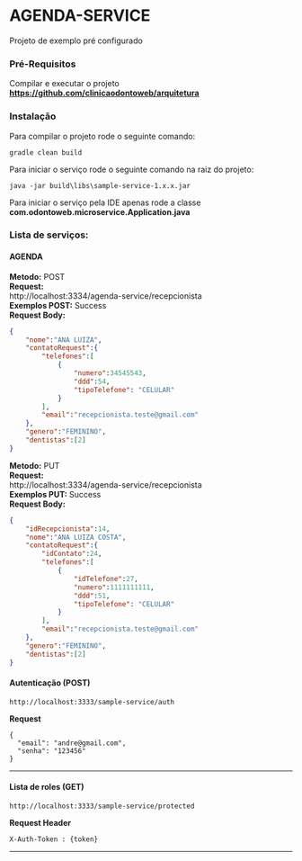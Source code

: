 # AGENDA-SERVICE

Projeto de exemplo pré configurado

### Pré-Requisitos

Compilar e executar o projeto **https://github.com/clinicaodontoweb/arquitetura**

### Instalação

Para compilar o projeto rode o seguinte comando:

`gradle clean build`

Para iniciar o serviço rode o seguinte comando na raiz do projeto:

`java -jar build\libs\sample-service-1.x.x.jar`

Para iniciar o serviço pela IDE apenas rode a classe **com.odontoweb.microservice.Application.java**

### Lista de serviços:

#### AGENDA

**Metodo:** POST <br />
**Request:** <br/>
http://localhost:3334/agenda-service/recepcionista <br />
**Exemplos POST:** Success <br />
**Request Body:**
```json
{
	"nome":"ANA LUIZA",
	"contatoRequest":{
		"telefones":[
			{
				"numero":34545543,
				"ddd":54,
				"tipoTelefone": "CELULAR"
			}
		],
		"email":"recepcionista.teste@gmail.com"
	},
	"genero":"FEMININO",
	"dentistas":[2]
}
```

**Metodo:** PUT <br />
**Request:** <br/>
http://localhost:3334/agenda-service/recepcionista <br />
**Exemplos PUT:** Success <br />
**Request Body:**
```json
{
	"idRecepcionista":14,
	"nome":"ANA LUIZA COSTA",
	"contatoRequest":{
		"idContato":24,
		"telefones":[
			{
				"idTelefone":27,
				"numero":1111111111,
				"ddd":51,
				"tipoTelefone": "CELULAR"
			}
		],
		"email":"recepcionista.teste@gmail.com"
	},
	"genero":"FEMININO",
	"dentistas":[2]
}
```



#### Autenticação (POST)

```
http://localhost:3333/sample-service/auth
```

**Request**

```
{
  "email": "andre@gmail.com",
  "senha": "123456"
}
```

--------------------------------------------


#### Lista de roles (GET)

```
http://localhost:3333/sample-service/protected
```

**Request Header**

`
X-Auth-Token : {token}
`

--------------------------------------------

